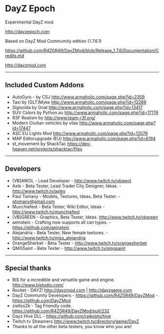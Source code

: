 **DayZ Epoch**
================

Experimental DayZ mod 

http://dayzepoch.com

Based on DayZ Mod Commumity edition (1.7.6.1)

https://github.com/R4Z0R49/DayZMod/blob/Release_1.7.6/Documentation/Credits.md

http://dayzmod.com 

--------------------------
Included Custom Addons
--------------------------
* AutoGyro - by CSJ http://www.armaholic.com/page.php?id=2359
* Taxi by [GLT]Myke http://www.armaholic.com/page.php?id=12289
* Sigisolda by Gnat http://www.armaholic.com/page.php?id=13417
* SUV Colors by Python.au http://www.armaholic.com/page.php?id=17176
* R3F Realism by http://www.team-r3f.org/
* Modern Civilian vehicles by vilas http://www.armaholic.com/page.php?id=17447
* ASC EU Lights Mod http://www.armaholic.com/page.php?id=12076
* MAP Editorupgrade (EU) http://www.armaholic.com/page.php?id=6194
* st_movement by ShackTac https://dev-heaven.net/projects/shacktac/files

--------------------------
Developers
--------------------------
* [VB]AWOL - Lead Developer - http://www.twitch.tv/vbawol
* Axle - Beta Tester, Lead Trader City Designer, Ideas. - http://www.twitch.tv/axles
* Paul Tomany - Models, Textures, Ideas, Beta Tester. - ptomany@gmail.com
* Munchiefest - Beta Tester, Wiki Editor, Ideas - http://www.twitch.tv/munchiefest
* [VB]GREEN - Graphics, Beta Tester, Ideas. http://www.twitch.tv/vbgreen
* aeinstein - Crafting now supports all can types. - https://github.com/aeinstein
* Alejandria - Beta Tester, New female textures. - http://www.twitch.tv/miss_alejandria
* OrangeSherbet - Beta Tester - http://www.twitch.tv/orangesherbet
* QMGSaint - Beta Tester - http://www.twitch.tv/qmgsaint

--------------------------
Special thanks
--------------------------
* BIS for a incredible and versatile game and engine. http://www.bistudio.com/
* Rocket - DAYZ! http://dayzmod.com | http://dayzgame.com 
* DayZ Community Developers - https://github.com/R4Z0R49/DayZMod - https://github.com/DayZMod
* ziellos2k - Tag Friendly code. https://github.com/R4Z0R49/DayZMod/pull/232
* Dayz Hive DLL - https://github.com/rajkosto/hive
* Twitch.tv Streamers http://www.twitch.tv/directory/game/DayZ
* Thanks to all the other beta testers, you know who you are!